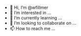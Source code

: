 - 👋 Hi, I’m @wfillmer
- 👀 I’m interested in ...
- 🌱 I’m currently learning ...
- 💞️ I’m looking to collaborate on ...
- 📫 How to reach me ...

<!---
wfillmer/wfillmer is a ✨ special ✨ repository because its `README.md` (this file) appears on your GitHub profile.
You can click the Preview link to take a look at your changes.
--->

